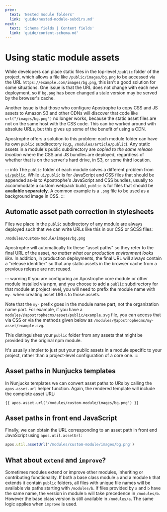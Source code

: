 ```yaml
---
prev:
  text: 'Nested module folders'
  link: 'guide/nested-module-subdirs.md'
next:
  text: 'Schema fields | Content fields'
  link: 'guide/content-schema.md'
---
```

# Using static module assets

While developers can place static files in the top-level `/public` folder of the project, which allows a file like `/public/images/bg.png` to be accessed via the URL `https://example.com/images/bg.png`, this isn't a good solution for some situations. One issue is that the URL does not change with each new deployment, so if `bg.png` has been changed a stale version may be served by the browser's cache.

Another issue is that those who configure Apostrophe to copy CSS and JS assets to Amazon S3 and other CDNs will discover that code like `url("/images/bg.png")` no longer works, because the static asset files are not on the same host with the CSS code. This can be worked around with absolute URLs, but this gives up some of the benefit of using a CDN.

Apostrophe offers a solution to this problem: each module folder can have its own `public` subdirectory (e.g., `/modules/article/public`). Any static assets in a module's public subdirectory are *copied to the same release location* where the CSS and JS bundles are deployed, regardless of whether that is on the server's hard drive, in S3, or some third location.

::: info
The `public` folder of each module solves a different problem from [`ui/public`](/guide/front-end-assets.md#the-ui-public-folder). While `ui/public` is for JavaScript and CSS files that should be appended as-is to Apostrophe's JavaScript and CSS bundles, usually to accommodate a custom webpack build, `public` is for files that should be **available separately.** A common example is a `.png` file to be used as a background image in CSS.
:::

## Automatic asset path correction in stylesheets

Files we place in the `public` subdirectory of any module are always deployed such that we can write URLs like this in our CSS or SCSS files:

`/modules/custom-module/images/bg.png`

Apostrophe will automatically fix these "asset paths" so they refer to the final URL of the asset, *no matter what our production environment looks like.* In addition, in production deployments, the final URL will always contain a "release identifier" so that any static assets in the browser cache from a previous release are not reused.

::: warning
If you are configuring an Apostrophe core module or other module installed via npm, and you choose to add a `public` subdirectory for that module at project level, you will need to prefix the module name with `my-` when creating asset URLs to those assets.

Note that the `my-` prefix goes in the module name part, not the organization name part. For example, if you have a `modules/@apostrophecms/asset/public/example.svg` file, you can access that via CSS or via the methods given below as `/modules/@apostrophecms/my-asset/example.svg`.

This distinguishes your `public` folder from any assets that might be provided by the original npm module.

It's usually simpler to just put your public assets in a module specific to your project, rather than a project-level configuration of a core one.
:::

## Asset paths in Nunjucks templates

In Nunjucks templates we can convert asset paths to URs by calling the `apos.asset.url` helper function. Again, the rendered template will include the complete asset URL:

``` njk
{{ apos.asset.url('/modules/custom-module/images/bg.png') }}
```

## Asset paths in front end JavaScript

Finally, we can obtain the URL corresponding to an asset path in front end JavaScript using `apos.util.assetUrl`:

```javascript
apos.util.assetUrl('/modules/custom-module/images/bg.png')
```

## What about `extend` and `improve`?

Sometimes modules extend or improve other modules, inheriting or contributing functionality. If both a base class module `a` and a module `b` that extends it contain `public` folders, all files with unique file names will be available via paths starting with `/modules/b`. If files provided by `a` and `b` have the same name, the version in module `b` will take precedence in `/modules/b`. However the base class version is still available in `/modules/a`. The same logic applies when `improve` is used.

